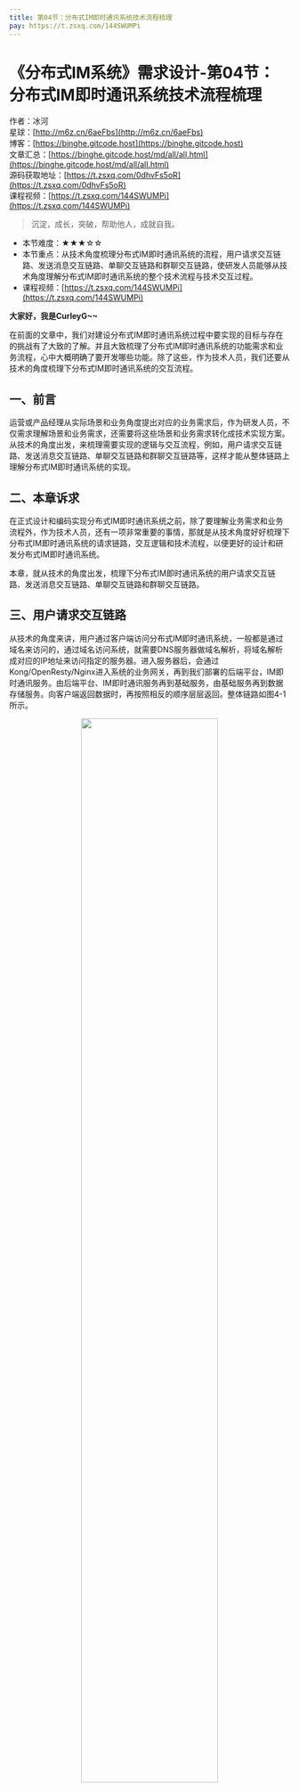 ```yaml
---
title: 第04节：分布式IM即时通讯系统技术流程梳理
pay: https://t.zsxq.com/144SWUMPi
---
```


# 《分布式IM系统》需求设计-第04节：分布式IM即时通讯系统技术流程梳理

作者：冰河
<br/>星球：[http://m6z.cn/6aeFbs](http://m6z.cn/6aeFbs)
<br/>博客：[https://binghe.gitcode.host](https://binghe.gitcode.host)
<br/>文章汇总：[https://binghe.gitcode.host/md/all/all.html](https://binghe.gitcode.host/md/all/all.html)
<br/>源码获取地址：[https://t.zsxq.com/0dhvFs5oR](https://t.zsxq.com/0dhvFs5oR)
<br/>课程视频：[https://t.zsxq.com/144SWUMPi](https://t.zsxq.com/144SWUMPi)

> 沉淀，成长，突破，帮助他人，成就自我。

* 本节难度：★★★☆☆
* 本节重点：从技术角度梳理分布式IM即时通讯系统的流程，用户请求交互链路、发送消息交互链路、单聊交互链路和群聊交互链路，使研发人员能够从技术角度理解分布式IM即时通讯系统的整个技术流程与技术交互过程。
* 课程视频：[https://t.zsxq.com/144SWUMPi](https://t.zsxq.com/144SWUMPi)

**大家好，我是CurleyG~~**

在前面的文章中，我们对建设分布式IM即时通讯系统过程中要实现的目标与存在的挑战有了大致的了解。并且大致梳理了分布式IM即时通讯系统的功能需求和业务流程，心中大概明确了要开发哪些功能。除了这些，作为技术人员，我们还要从技术的角度梳理下分布式IM即时通讯系统的交互流程。

## 一、前言

运营或产品经理从实际场景和业务角度提出对应的业务需求后，作为研发人员，不仅需求理解场景和业务需求，还需要将这些场景和业务需求转化成技术实现方案。从技术的角度出发，来梳理需要实现的逻辑与交互流程，例如，用户请求交互链路、发送消息交互链路、单聊交互链路和群聊交互链路等，这样才能从整体链路上理解分布式IM即时通讯系统的实现。

## 二、本章诉求

在正式设计和编码实现分布式IM即时通讯系统之前，除了要理解业务需求和业务流程外，作为技术人员，还有一项非常重要的事情，那就是从技术角度好好梳理下分布式IM即时通讯系统的请求链路，交互逻辑和技术流程，以便更好的设计和研发分布式IM即时通讯系统。

本章，就从技术的角度出发，梳理下分布式IM即时通讯系统的用户请求交互链路、发送消息交互链路、单聊交互链路和群聊交互链路。

## 三、用户请求交互链路

从技术的角度来讲，用户通过客户端访问分布式IM即时通讯系统，一般都是通过域名来访问的，通过域名访问系统，就需要DNS服务器做域名解析，将域名解析成对应的IP地址来访问指定的服务器。进入服务器后，会通过Kong/OpenResty/Nginx进入系统的业务网关，再到我们部署的后端平台，IM即时通讯服务。由后端平台、IM即时通讯服务再到基础服务，由基础服务再到数据存储服务。向客户端返回数据时，再按照相反的顺序层层返回。整体链路如图4-1所示。

<div align="center">
    <img src="https://binghe.gitcode.host/images/project/im/2023-11-28-001.png?raw=true" width="70%">
    <br/>
</div>

可以看到，当用户通过域名访问分布式IM即时通讯系统时，会经过如下的请求链路。

（1）用户通过PC/H5/小程序/APP访问分布式IM即时通讯系统时，请求可能会分为HTTP请求、TCP请求或者是WebSocket请求，不管是哪种请求，都会先经过DNS服务器对域名进行解析，解析出IP地址，通过IP地址定位到最终的服务器。

（2）请求进入服务器后，会先经过Kong/OpenResty/Nginx等流量网关或者负载均衡器，将请求发往业务网关。

（3）请求进入业务网关后，如果是HTTP请求，则业务网关会将请求路由到后端平台，如果后端平台此时的业务需要发送即时消息，则后端平台会通过集成的SDK向IM即时通讯服务发送即时消息。如果是TCP请求或者WebSocket请求，则业务网关会将请求路由到IM即时通讯服务，由IM即时通讯服务来处理即时消息。

（4）后端平台和IM即时通讯服务接收到请求后，进行对应的业务处理后，都会调用基础服务的接口来进一步处理业务。

（5）基础服务执行完业务逻辑，会将数据写入数据存储服务，比如Redis、MySQL、ES等数据存储服务中。

（6）后端平台会集成IM即时通讯SDK，并且会集成对接OpenAI大模型的SDK。

当分布式IM即时通讯系统处理完业务逻辑向客户端响应结果数据时，会经过如下的响应链路。

（1）如果客户端只是调用后端平台的接口，来执行后端平台的逻辑，例如搜索用户、查看好友列表、搜索群组、查看群列表等不涉及即时通讯的逻辑时，后端平台处理完业务逻辑并记录相关的数据后，就会按照与请求相反的链路响应数据。

（2）如果客户端调用后端平台的接口，通过后端平台的接口来发送即时消息时，后端平台处理完业务逻辑并记录相应的数据后，会通过集成的SDK服务向IM即时通讯服务发送即时消息，IM即时通讯服务接收到消息后，会通过客户端与IM即时通讯服务建立的长链接，向客户端发送即时消息。

（3）如果客户端是通过WebSocket或者TCP等协议向IM即时通讯服务发送消息，IM即时通讯服务处理完业务逻辑并记录数据后，会通过客户端与IM即时通讯服务建立的长链接，向客户端发送即时消息。

## 四、发送消息交互链路

## 查看完整文章

加入[冰河技术](https://public.zsxq.com/groups/15552115418882.html)知识星球，解锁完整技术文章与完整代码
